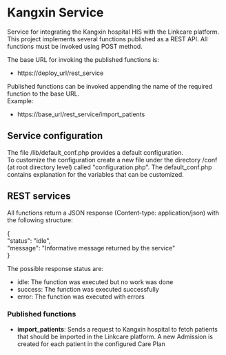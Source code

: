# Kangxin Service
Service for integrating the Kangxin hospital HIS with the Linkcare platform.<br>
This project implements several functions published as a REST API. All functions must be invoked using POST method.<br>

The base URL for invoking the published functions is:<br>
- https://deploy_url/rest_service<br>

Published functions can be invoked appending the name of the required function to the base URL.<br>
Example:<br>
- https://base_url/rest_service/import_patients
  
## Service configuration
The file /lib/default_conf.php provides a default configuration.<br>
To customize the configuration create a new file under the directory /conf (at root directory level) called "configuration.php". The default_conf.php contains explanation for the variables that can be customized.<br>
  

## REST services
All functions return a JSON response (Content-type: application/json) with the following structure:<br>

 {<br>
   "status": "idle",<br>
   "message": "Informative message returned by the service"<br>
 }<br>
 
The possible response status are:
- idle: The function was executed but no work was done
- success: The function was executed successfully
- error: The function was executed with errors

### Published functions
- <b>import_patients</b>: Sends a request to Kangxin hospital to fetch patients that should be imported in the Linkcare platform. A new Admission is created for each patient in the configured Care Plan